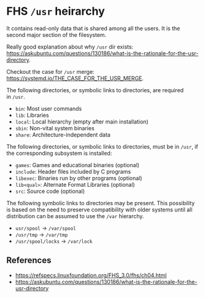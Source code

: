 # FHS `/usr` heirarchy

It contains read-only data that is shared among all the users. It is the second major section of the filesystem.

Really good explanation about why `/usr` dir exists: https://askubuntu.com/questions/130186/what-is-the-rationale-for-the-usr-directory.

Checkout the case for `/usr` merge: https://systemd.io/THE_CASE_FOR_THE_USR_MERGE.

The following directories, or symbolic links to directories, are required in `/usr`.

- `bin`: Most user commands
- `lib`: Libraries
- `local`: Local hierarchy (empty after main installation)
- `sbin`: Non-vital system binaries
- `share`: Architecture-independent data

The following directories, or symbolic links to directories, must be in `/usr`, if the corresponding subsystem is installed:

- `games`: Games and educational binaries (optional)
- `include`: Header files included by C programs
- `libexec`: Binaries run by other programs (optional)
- `lib<qual>`: Alternate Format Libraries (optional)
- `src`: Source code (optional)

The following symbolic links to directories may be present. This possibility is based on the need to preserve compatibility with older systems until all distribution can be assumed to use the `/var` hierarchy.

- `usr/spool` -> `/var/spool`
- `/usr/tmp` -> `/var/tmp`
- `/usr/spool/locks` -> `/var/lock`

## References

- https://refspecs.linuxfoundation.org/FHS_3.0/fhs/ch04.html
- https://askubuntu.com/questions/130186/what-is-the-rationale-for-the-usr-directory
